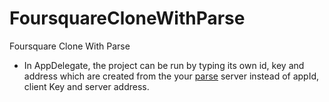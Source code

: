 # FoursquareCloneWithParse
Foursquare Clone With Parse


- In AppDelegate, the project can be run by typing its own id, key and address which are created from 
the your [parse](https://parseplatform.org) server instead of appId, client Key and server address.

